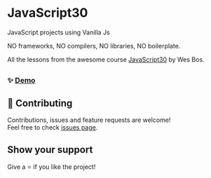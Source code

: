 # JavaScript30
JavaScript projects using Vanilla Js

NO frameworks, NO compilers, NO libraries, NO boilerplate.

All the lessons from the awesome course [JavaScript30](https://javascript30.com/) by Wes Bos.

##

### ✨ [Demo](https://pray3m.github.io/JavaScript30/)

##

## 🤝 Contributing

Contributions, issues and feature requests are welcome!<br />
Feel free to check [issues page](https://github.com/pray3m/JavaScript30/issues).

## Show your support

Give a ⭐️ if you like the project!